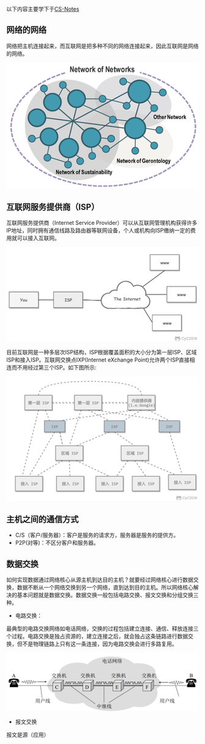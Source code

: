 
以下内容主要学下于[CS-Notes](https://github.com/CyC2018/CS-Notes)

## 网络的网络

网络把主机连接起来，而互联网是把多种不同的网络连接起来，因此互联网是网络的网络。

<div align="center">

![title](https://raw.githubusercontent.com/XQLong/Logging/master/img/2019/07/29/1564382407345-1564382407546.png)

</div>

## 互联网服务提供商（ISP）

互联网服务提供商（Internet Service Provider）可以从互联网管理机构获得许多IP地址，同时拥有通信线路及路由器等联网设备，个人或机构向ISP缴纳一定的费用就可以接入互联网。

<div align="center">

![title](https://raw.githubusercontent.com/XQLong/Logging/master/img/2019/07/29/1564383097823-1564383097828.png)

</div>

目前互联网是一种多层次ISP结构，ISP根据覆盖面积的大小分为第一层ISP、区域ISP和接入ISP。互联网交换点IXP(Internet eXchange Point)允许两个ISP直接相连而不用经过第三个ISP。如下图所示:

<div align="center">

![title](https://raw.githubusercontent.com/XQLong/Logging/master/img/2019/07/29/1564383406217-1564383406221.png)

</div>

## 主机之间的通信方式

- C/S（客户/服务器）：客户是服务的请求方，服务器是服务的提供方。
- P2P(对等)：不区分客户和服务器。

## 数据交换

如何实现数据通过网络核心从源主机到达目的主机？就要经过网络核心进行数据交换，数据不断从一个网络交换到另一个网络，直到达到目的主机。所以网络核心解决的基本问题就是数据交换。数据交换一般包括电路交换、报文交换和分组交换三种。

- 电路交换：

最典型的电路交换网络如电话网络，交换的过程包括建立连接、通信、释放连接三个过程。电路交换是独占资源的，建立连接之后，就会独占这条链路进行数据交换，但不是物理链路上只有这一条连接，因为电路交换会进行多路复用。

<div align="center">

![title](https://raw.githubusercontent.com/XQLong/Logging/master/img/2019/07/29/1564385380782-1564385380786.png)

</div>

- 报文交换

报文是源（应用）

